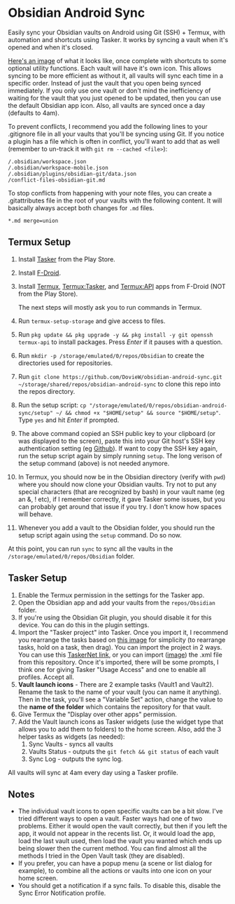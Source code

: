 # Obsidian Android Sync
Easily sync your Obsidian vaults on Android using Git (SSH) + Termux, with automation and shortcuts using Tasker.
It works by syncing a vault when it's opened and when it's closed.

[Here's an image](https://bit.ly/40hLIyt) of what it looks like, once complete with shortcuts to some optional utility functions. Each vault will have it's own icon. This allows syncing to be more efficient as without it, all vaults will sync each time in a specific order. Instead of just the vault that you open being synced immediately. If you only use one vault or don't mind the inefficiency of waiting for the vault that you just opened to be updated, then you can use the default Obsidian app icon. Also, all vaults are synced once a day (defaults to 4am).

To prevent conflicts, I recommend you add the following lines to your .gitignore file in all your vaults that you'll be syncing using Git. If you notice a plugin has a file which is often in conflict, you'll want to add that as well (remember to un-track it with `git rm --cached <file>`):
```gitignore
/.obsidian/workspace.json
/.obsidian/workspace-mobile.json
/.obsidian/plugins/obsidian-git/data.json
/conflict-files-obsidian-git.md
```
To stop conflicts from happening with your note files, you can create a .gitattributes file in the root of your vaults with the following content. It will basically always accept both changes for `.md` files.
```gitattributes
*.md merge=union
```
## Termux Setup
1. Install [Tasker](https://play.google.com/store/apps/details?id=net.dinglisch.android.taskerm&hl=en_US&gl=US) from the Play Store.
2. Install [F-Droid](https://f-droid.org/en/).
3. Install [Termux](https://f-droid.org/en/packages/com.termux/), [Termux:Tasker](https://f-droid.org/en/packages/com.termux.tasker/), and [Termux:API](https://f-droid.org/en/packages/com.termux.api/) apps from F-Droid (NOT from the Play Store).

   The next steps will mostly ask you to run commands in Termux.
5. Run `termux-setup-storage` and give access to files.
6. Run `pkg update && pkg upgrade -y && pkg install -y git openssh termux-api` to install packages. Press *Enter* if it pauses with a question.
7. Run `mkdir -p /storage/emulated/0/repos/Obsidian` to create the directories used for repositories.
8. Run `git clone https://github.com/DovieW/obsidian-android-sync.git ~/storage/shared/repos/obsidian-android-sync` to clone this repo into the repos directory.
9. Run the setup script: `cp "/storage/emulated/0/repos/obsidian-android-sync/setup" ~/ && chmod +x "$HOME/setup" && source "$HOME/setup"`. Type `yes` and hit *Enter* if prompted.
10. The above command copied an SSH public key to your clipboard (or was displayed to the screen), paste this into your Git host's SSH key authentication setting (eg [Github](https://github.com/settings/keys)). If want to copy the SSH key again, run the setup script again by simply running `setup`. The long verison of the setup command (above) is not needed anymore.
11. In Termux, you should now be in the Obsidian directory (verify with `pwd`) where you should now clone your Obsidian vaults. Try not to put any special characters (that are recognized by bash) in your vault name (eg an &, ! etc), if I remember correctly, it gave Tasker some issues, but you can probably get around that issue if you try. I don't know how spaces will behave.
12. Whenever you add a vault to the Obsidian folder, you should run the setup script again using the `setup` command. Do so now.

At this point, you can run `sync` to sync all the vaults in the `/storage/emulated/0/repos/Obsidian` folder.
## Tasker Setup
1. Enable the Termux permission in the settings for the Tasker app.
2. Open the Obsidian app and add your vaults from the `repos/Obsidian` folder.
3. If you're using the Obsidian Git plugin, you should disable it for this device. You can do this in the plugin settings.
4. Import the "Tasker project" into Tasker. Once you import it, I recommend you rearrange the tasks based on [this image](https://imgur.com/a/6Gj6aRj) for simplicity (to rearrange tasks, hold on a task, then drag). You can import the project in 2 ways. You can use this [TaskerNet link](https://taskernet.com/shares/?user=AS35m8n3cQwLQVpqM%2Fik6LZsANJ%2F8SkOXbatTM3JXxEQY4KYaxES06TbTgTRcO7ziHKZXfzQKT1B&id=Project%3AObsidian+Syncing), or you can import ([image](https://imgur.com/a/Fvyl8HF)) the .xml file from this repository. Once it's imported, there will be some prompts, I think one for giving Tasker "Usage Access" and one to enable all profiles. Accept all.
5. **Vault launch icons** - There are 2 example tasks (Vault1 and Vault2). Rename the task to the name of your vault (you can name it anything). Then in the task, you'll see a "Variable Set" action, change the value to the **name of the folder** which contains the repository for that vault.
6. Give Termux the "Display over other apps" permission.
7. Add the Vault launch icons as Tasker widgets (use the widget type that allows you to add them to folders) to the home screen. Also, add the 3 helper tasks as widgets (as needed): 
   1. Sync Vaults   - syncs all vaults
   2. Vaults Status - outputs the `git fetch && git status` of each vault
   3. Sync Log      - outputs the sync log.

All vaults will sync at 4am every day using a Tasker profile.
## Notes
- The individual vault icons to open specific vaults can be a bit slow. I've tried different ways to open a vault. Faster ways had one of two problems. Either it would open the vault correctly, but then if you left the app, it would not appear in the recents list. Or, it would load the app, load the last vault used, then load the vault you wanted which ends up being slower then the current method. You can find almost all the methods I tried in the Open Vault task (they are disabled).
- If you prefer, you can have a popup menu (a scene or list dialog for example), to combine all the actions or vaults into one icon on your home screen.
- You should get a notification if a sync fails. To disable this, disable the Sync Error Notification profile.
